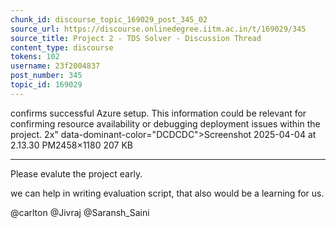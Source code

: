 ```yaml
---
chunk_id: discourse_topic_169029_post_345_02
source_url: https://discourse.onlinedegree.iitm.ac.in/t/169029/345
source_title: Project 2 - TDS Solver - Discussion Thread
content_type: discourse
tokens: 102
username: 23f2004837
post_number: 345
topic_id: 169029
---
```


 confirms successful Azure setup. This information could be relevant for confirming resource availability or debugging deployment issues within the project. 2x" data-dominant-color="DCDCDC">Screenshot 2025-04-04 at 2.13.30 PM2458×1180 207 KB

---

Please evalute the project early.

we can help in writing evaluation script, that also would be a learning for us.

@carlton @Jivraj @Saransh_Saini
